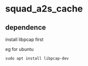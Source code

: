 # squad_a2s_cache

## dependence
install libpcap first

eg for ubuntu
```
sudo apt install libpcap-dev
```